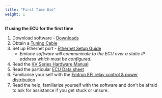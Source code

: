 ```yaml
---
title: "First Time Use"
weight: 1
---
```


**If using the ECU for the first time**
1. Download software - [Downloads](<https://downloads.emtronaustralia.com.au/> "target=\"\_blank\"")
2. Obtain a [Tuning Cable](<https://emtron.world/products/ecu-tuning-cable> "target=\"\_blank\"")
3. Set up Ethernet port - [Ethernet Setup Guide](./ethernet-connection.md)
   - *Emtune software will communicate to the ECU over a static IP address which must be configured.*
4. Read the [KV Series Hardware Manual](../datasheets/kv-hardware-manual.md)
5. Read the particular [ECU Data sheet](./engine-management/datasheets/_index.md)
6. Familiarise your self with the [Emtron EFI relay control & power distribution](../wiring/PowerSupplyWiring.md)
7. Read the help, familiarize yourself with the software and don't be afraid to ask for assistance if you get stuck or unsure.
